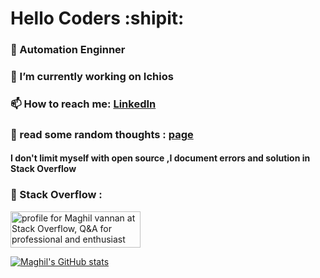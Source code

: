 # Hello Coders :shipit: 

### :robot: Automation Enginner
### 🔭 I’m currently working on Ichios
### 📫 How to reach me: [LinkedIn](https://www.linkedin.com/in/maghilvannanm/)
### :bust_in_silhouette: read some random thoughts : [page](https://maghil.github.io/)
#### I don't limit myself with open source ,I document errors and solution in Stack Overflow 
### 💬 Stack Overflow : 
<a href="https://stackoverflow.com/users/11373443/maghil-vannan"><img src="https://stackoverflow.com/users/flair/11373443.png?theme=dark" width="208" height="58" alt="profile for Maghil vannan at Stack Overflow, Q&amp;A for professional and enthusiast programmers" title="profile for Maghil vannan at Stack Overflow, Q&amp;A for professional and enthusiast programmers"></a>

[![Maghil's GitHub stats](https://github-readme-stats.vercel.app/api?username=Maghil&theme=cobalt)](https://github.com/anuraghazra/github-readme-stats)

<!--
**Maghil/Maghil** is a ✨ _special_ ✨ repository because its `README.md` (this file) appears on your GitHub profile.

Here are some ideas to get you started:

- 🔭 I’m currently working on ...
- 🌱 I’m currently learning ...
- 👯 I’m looking to collaborate on ...
- 🤔 I’m looking for help with ...
- 💬 Ask me about ...
- 📫 How to reach me: ...
- 😄 Pronouns: ...
- ⚡ Fun fact: ...
-->
